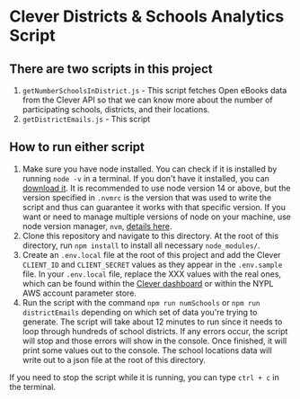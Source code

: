 # Clever Districts & Schools Analytics Script

## There are two scripts in this project
1. `getNumberSchoolsInDistrict.js` - This script fetches Open eBooks data from the Clever API so that we can know more about the number of participating schools, districts, and their locations.
2. `getDistrictEmails.js` - This script 

## How to run either script

1. Make sure you have node installed. You can check if it is installed by running `node -v` in a terminal. If you don't have it installed, you can [download it](https://nodejs.org/en/download/). It is recommended to use node version 14 or above, but the version specified in `.nvmrc` is the version that was used to write the script and thus can guarantee it works with that specific version. If you want or need to manage multiple versions of node on your machine, use node version manager, `nvm`, [details here](https://github.com/nvm-sh/nvm).
2. Clone this repository and navigate to this directory. At the root of this directory, run `npm install` to install all necessary `node_modules/`.
3. Create an `.env.local` file at the root of this project and add the Clever `CLIENT_ID` and `CLIENT_SECRET` values as they appear in the `.env.sample` file. In your `.env.local` file, replace the XXX values with the real ones, which can be found within the [Clever dashboard](https://apps.clever.com/open-ebooks/districts/overview) or within the NYPL AWS account parameter store.
4. Run the script with the command `npm run numSchools` or `npm run districtEmails` depending on which set of data you're trying to generate. The script will take about 12 minutes to run since it needs to loop through hundreds of school districts. If any errors occur, the script will stop and those errors will show in the console. Once finished, it will print some values out to the console. The school locations data will write out to a json file at the root of this directory.

If you need to stop the script while it is running, you can type `ctrl + c` in the terminal.